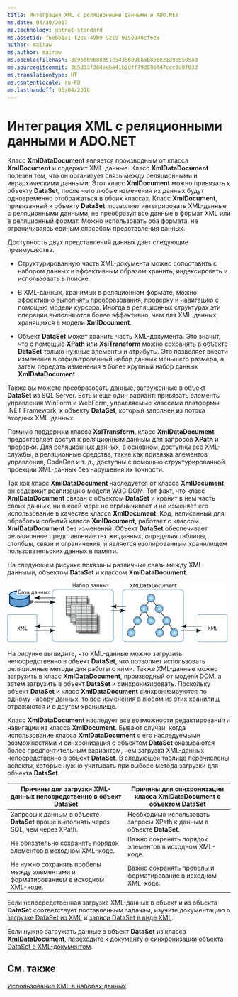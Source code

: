 ```yaml
---
title: Интеграция XML с реляционными данными и ADO.NET
ms.date: 03/30/2017
ms.technology: dotnet-standard
ms.assetid: f6ebb1a1-f2ca-49b9-92c9-0150940cf6e6
author: mairaw
ms.author: mairaw
ms.openlocfilehash: 3e9bdb9b88d51e5435609bbab8bbe21a985505a0
ms.sourcegitcommit: 3d5d33f384eeba41b2dff79d096f47ccc8d8f03d
ms.translationtype: HT
ms.contentlocale: ru-RU
ms.lasthandoff: 05/04/2018
---
```

# <a name="xml-integration-with-relational-data-and-adonet"></a>Интеграция XML с реляционными данными и ADO.NET
Класс **XmlDataDocument** является производным от класса **XmlDocument** и содержит XML-данные. Класс **XmlDataDocument** полезен тем, что он организует связь между реляционными и иерархическими данными. Этот класс **XmlDocument** можно привязать к объекту **DataSet**, после чего любые изменения их данных будут одновременно отображаться в обоих классах. Класс **XmlDocument**, привязанный к объекту **DataSet**, позволяет интегрировать XML-данные с реляционными данными, не преобразуя все данные в формат XML или в реляционный формат. Можно использовать оба формата, не ограничиваясь единым способом представления данных.  
  
 Доступность двух представлений данных дает следующие преимущества.  
  
-   Структурированную часть XML-документа можно сопоставить с набором данных и эффективным образом хранить, индексировать и использовать в поиске.  
  
-   В XML-данных, хранимых в реляционном формате, можно эффективно выполнять преобразования, проверку и навигацию с помощью модели курсора. Иногда в реляционных структурах эти операции выполняются более эффективно, чем для XML-данных, хранящихся в модели **XmlDocument**.  
  
-   Объект **DataSet** может хранить часть XML-документа. Это значит, что с помощью **XPath** или **XslTransform** можно сохранять в объекте **DataSet** только нужные элементы и атрибуты. Это позволяет внести изменения в отфильтрованный набор данных меньшего размера, а затем передать изменения в более крупный набор данных **XmlDataDocument**.  
  
 Также вы можете преобразовать данные, загруженные в объект **DataSet** из SQL Server. Есть и еще один вариант: привязать элементы управления WinForm и WebForm, управляемые классами платформы .NET Framework, к объекту **DataSet**, который заполнен из потока входных XML-данных.  
  
 Помимо поддержки класса **XslTransform**, класс **XmlDataDocument** предоставляет доступ к реляционным данным для запросов **XPath** и проверки.  Для реляционных данных, в основном, доступны все XML-службы, а реляционные средства, такие как привязка элементов управления, CodeGen и т. д., доступны с помощью структурированной проекции XML-данных без нарушения их точности.  
  
 Так как класс **XmlDataDocument** наследуется от класса **XmlDocument**, он содержит реализацию модели W3C DOM. Тот факт, что класс **XmlDataDocument** связан с объектом **DataSet** и хранит в нем часть своих данных, ни в коей мере не ограничивает и не изменяет его использование в качестве класса **XmlDocument**. Код, написанный для обработки событий класса **XmlDocument**, работает с классом **XmlDataDocument** без изменений. Объект **DataSet** обеспечивает реляционное представление тех же данных, определяя таблицы, столбцы, связи и ограничения, и является изолированным хранилищем пользовательских данных в памяти.  
  
 На следующем рисунке показаны различные связи между XML-данными, объектом **DataSet** и классом **XmlDataDocument**.  
  
 ![XML DataSet](../../../../docs/standard/data/xml/media/xmlintegrationwithrelationaldataandadodotnet.gif "xmlIntegrationWithRelationalDataAndADOdotNet")  
  
 На рисунке вы видите, что XML-данные можно загрузить непосредственно в объект **DataSet**, что позволяет использовать реляционные методы для работы с ними. Также XML-данные можно загрузить в класс **XmlDataDocument**, производный от модели DOM, а затем загрузить в объект **DataSet** и синхронизировать. Поскольку объект **DataSet** и класс **XmlDataDocument** синхронизируются по одному набору данных, то все изменения в любом из этих хранилищ отражаются и в другом хранилище.  
  
 Класс **XmlDataDocument** наследует все возможности редактирования и навигации из класса **XmlDocument**. Бывают случаи, когда использование класса **XmlDataDocument** с его наследуемыми возможностями и синхронизация с объектом **DataSet** оказываются более предпочтительным вариантом, чем загрузка XML-данных непосредственно в объект **DataSet**. В следующей таблице перечислены аспекты, которые нужно учитывать при выборе метода загрузки для объекта **DataSet**.  
  
|Причины для загрузки XML-данных непосредственно в объект DataSet|Причины для синхронизации класса XmlDataDocument с объектом DataSet|  
|----------------------------------------------|-----------------------------------------------------------|  
|Запросы к данным в объекте **DataSet** проще выполнять через SQL, чем через XPath.|Необходимо использовать запросы XPath к данным в объекте **DataSet**.|  
|Не обязательно сохранять порядок элементов в исходном XML-коде.|Важно сохранять порядок элементов в исходном XML-коде.|  
|Не нужно сохранять пробелы между элементами и форматированием в исходном XML-коде.|Важно сохранять пробелы и форматирование в исходном XML-коде.|  
  
 Если непосредственная загрузка XML-данных в объект и из объекта **DataSet** соответствует поставленным задачам, изучите документацию о [загрузке DataSet из XML](../../../../docs/framework/data/adonet/dataset-datatable-dataview/loading-a-dataset-from-xml.md) и [записи DataSet в виде XML](../../../../docs/framework/data/adonet/dataset-datatable-dataview/writing-dataset-contents-as-xml-data.md).  
  
 Если нужно загружать данные в объект **DataSet** из класса **XmlDataDocument**, переходите к документу [о синхронизации объекта DataSet с XML-документом](../../../../docs/framework/data/adonet/dataset-datatable-dataview/dataset-and-xmldatadocument-synchronization.md).  
  
## <a name="see-also"></a>См. также  
 [Использование XML в наборах данных](../../../../docs/framework/data/adonet/dataset-datatable-dataview/using-xml-in-a-dataset.md)
